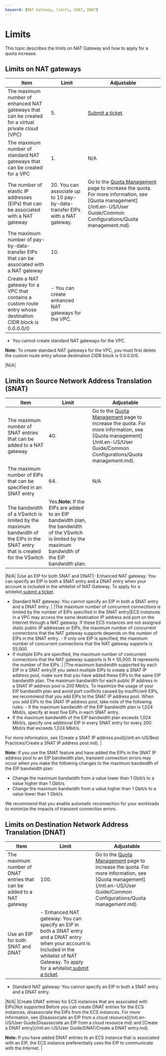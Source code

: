 ```yaml
---
keyword: [NAT Gateway, limits, SNAT, DNAT]
---
```


# Limits

This topic describes the limits on NAT Gateway and how to apply for a quota increase.

## Limits on NAT gateways

|Item|Limit|Adjustable|
|----|-----|----------|
|The maximum number of enhanced NAT gateways that can be created for a virtual private cloud \(VPC\)|5.|[Submit a ticket](https://workorder-intl.console.aliyun.com/#/ticket/createIndex).|
|The maximum number of standard NAT gateways that can be created for a VPC|1.|N/A|
|The number of elastic IP addresses \(EIPs\) that can be associated with a NAT gateway|20. You can associate up to 10 pay-by-data-transfer EIPs with a NAT gateway.|Go to the [Quota Management](https://vpc.console.aliyun.com/quota) page to increase the quota. For more information, see [Quota management](/intl.en-US/User Guide/Common Configurations/Quota management.md). |
|The maximum number of pay-by-data-transfer EIPs that can be associated with a NAT gateway|10.|
|Create a NAT gateway for a VPC that contains a custom route entry whose destination CIDR block is 0.0.0.0/0|-   You can create enhanced NAT gateways for the VPC.
-   You cannot create standard NAT gateways for the VPC.

**Note:** To create standard NAT gateways for the VPC, you must first delete the custom route entry whose destination CIDR block is 0.0.0.0/0.


|N/A|

## Limits on Source Network Address Translation \(SNAT\)

|Item|Limit|Adjustable|
|----|-----|----------|
|The maximum number of SNAT entries that can be added to a NAT gateway|40.|Go to the [Quota Management](https://vpc.console.aliyun.com/quota) page to increase the quota. For more information, see [Quota management](/intl.en-US/User Guide/Common Configurations/Quota management.md). |
|The maximum number of EIPs that can be specified in an SNAT entry|64.|N/A|
|The bandwidth of a VSwitch is limited by the maximum bandwidth of the EIPs in the SNAT entry that is created for the VSwitch|Yes.**Note:** If the EIPs are added to an EIP bandwidth plan, the bandwidth of the VSwitch is limited by the maximum bandwidth of the EIP bandwidth plan.

|N/A|
|Use an EIP for both SNAT and DNAT|-   Enhanced NAT gateway: You can specify an EIP in both a SNAT entry and a DNAT entry when your account is included in the whitelist of NAT Gateway. To apply for a whitelist,[submit a ticket](https://workorder-intl.console.aliyun.com/#/ticket/createIndex).
-   Standard NAT gateway: You cannot specify an EIP in both a SNAT entry and a DNAT entry. |
|The maximum number of concurrent connections is limited by the number of EIPs specified in the SNAT entry|ECS instances in a VPC may access the same destination IP address and port on the Internet through a NAT gateway. If these ECS instances are not assigned static public IP addresses or EIPs, the maximum number of concurrent connections that the NAT gateway supports depends on the number of EIPs in the SNAT entry. -   If only one EIP is specified, the maximum number of concurrent connections that the NAT gateway supports is 55,000.
-   If multiple EIPs are specified, the maximum number of concurrent connections that the NAT gateway supports is N × 55,000. N represents the number of the EIPs. |
|The maximum bandwidth supported by each EIP in a SNAT entry|If you select multiple EIPs to create a SNAT IP address pool, make sure that you have added these EIPs to the same EIP bandwidth plan. The maximum bandwidth for each public IP address in a SNAT IP address pool is 200 Mbit/s. To maximize the usage of your EIP bandwidth plan and avoid port conflicts caused by insufficient EIPs, we recommend that you add EIPs to the SNAT IP address pool. When you add EIPs to the SNAT IP address pool, take note of the following rules: -   If the maximum bandwidth of the EIP bandwidth plan is 1,024 Mbit/s, specify at least five EIPs in each SNAT entry.
-   If the maximum bandwidth of the EIP bandwidth plan exceeds 1,024 Mbit/s, specify one additional EIP in every SNAT entry for every 200 Mbit/s that exceeds 1,024 Mbit/s.

For more information, see [Create a SNAT IP address pool](/intl.en-US/Best Practices/Create a SNAT IP address pool.md). |

**Note:** If you use the SNAT feature and have added the EIPs in the SNAT IP address pool to an EIP bandwidth plan, transient connection errors may occur when you make the following changes to the maximum bandwidth of the EIP bandwidth plan:

-   Change the maximum bandwidth from a value lower than 1 Gbit/s to a value higher than 1 Gbit/s.
-   Change the maximum bandwidth from a value higher than 1 Gbit/s to a value lower than 1 Gbit/s.

We recommend that you enable automatic reconnection for your workloads to minimize the impacts of transient connection errors.

## Limits on Destination Network Address Translation \(DNAT\)

|Item|Limit|Adjustable|
|----|-----|----------|
|The maximum number of DNAT entries that can be added to a NAT gateway|100.|Go to the [Quota Management](https://vpc.console.aliyun.com/quota) page to increase the quota. For more information, see [Quota management](/intl.en-US/User Guide/Common Configurations/Quota management.md). |
|Use an EIP for both SNAT and DNAT|-   Enhanced NAT gateway: You can specify an EIP in both a SNAT entry and a DNAT entry when your account is included in the whitelist of NAT Gateway. To apply for a whitelist,[submit a ticket](https://workorder-intl.console.aliyun.com/#/ticket/createIndex).
-   Standard NAT gateway: You cannot specify an EIP in both a SNAT entry and a DNAT entry.

|N/A|
|Create DNAT entries for ECS instances that are associated with EIPs|Not supported.Before you can create DNAT entries for the ECS instances, disassociate the EIPs from the ECS instances. For more information, see [Disassociate an EIP from a cloud resource](/intl.en-US/User Guide/Disassociate an EIP from a cloud resource.md) and [Create a DNAT entry](/intl.en-US/User Guide/DNAT/Create a DNAT entry.md).

**Note:** If you have added DNAT entries to an ECS instance that is associated with an EIP, the ECS instance preferentially uses the EIP to communicate with the Internet. |

